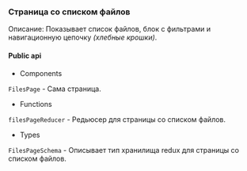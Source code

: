 ### Страница со списком файлов

Описание: Показывает список файлов, блок с фильтрами и навигационную цепочку _(хлебные крошки)_.

#### Public api

-   Components

`FilesPage` - Сама страница.

-   Functions

`filesPageReducer` - Редьюсер для страницы со списком файлов.

-   Types

`FilesPageSchema` - Описывает тип хранилища redux для страницы со списком файлов.
